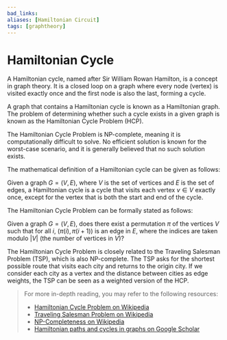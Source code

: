 ```yaml
---
bad_links: 
aliases: [Hamiltonian Circuit]
tags: [graphtheory]
---
```

# Hamiltonian Cycle

A Hamiltonian cycle, named after Sir William Rowan Hamilton, is a concept in graph theory. It is a closed loop on a graph where every node (vertex) is visited exactly once and the first node is also the last, forming a cycle. 

A graph that contains a Hamiltonian cycle is known as a Hamiltonian graph. The problem of determining whether such a cycle exists in a given graph is known as the Hamiltonian Cycle Problem (HCP). 

The Hamiltonian Cycle Problem is NP-complete, meaning it is computationally difficult to solve. No efficient solution is known for the worst-case scenario, and it is generally believed that no such solution exists.

The mathematical definition of a Hamiltonian cycle can be given as follows:

Given a graph $G = (V, E)$, where $V$ is the set of vertices and $E$ is the set of edges, a Hamiltonian cycle is a cycle that visits each vertex $v \in V$ exactly once, except for the vertex that is both the start and end of the cycle.

The Hamiltonian Cycle Problem can be formally stated as follows:

Given a graph $G = (V, E)$, does there exist a permutation $\pi$ of the vertices $V$ such that for all $i$, $(\pi(i), \pi(i+1))$ is an edge in $E$, where the indices are taken modulo $|V|$ (the number of vertices in $V$)?

The Hamiltonian Cycle Problem is closely related to the Traveling Salesman Problem (TSP), which is also NP-complete. The TSP asks for the shortest possible route that visits each city and returns to the origin city. If we consider each city as a vertex and the distance between cities as edge weights, the TSP can be seen as a weighted version of the HCP.

> For more in-depth reading, you may refer to the following resources:
> - [Hamiltonian Cycle Problem on Wikipedia](https://www.google.com/search?q=Hamiltonian+Cycle+Problem+Wikipedia)
> - [Traveling Salesman Problem on Wikipedia](https://www.google.com/search?q=Traveling+Salesman+Problem+Wikipedia)
> - [NP-Completeness on Wikipedia](https://www.google.com/search?q=NP-Completeness+Wikipedia)
> - [Hamiltonian paths and cycles in graphs on Google Scholar](https://scholar.google.com/scholar?q=Hamiltonian+paths+and+cycles+in+graphs)